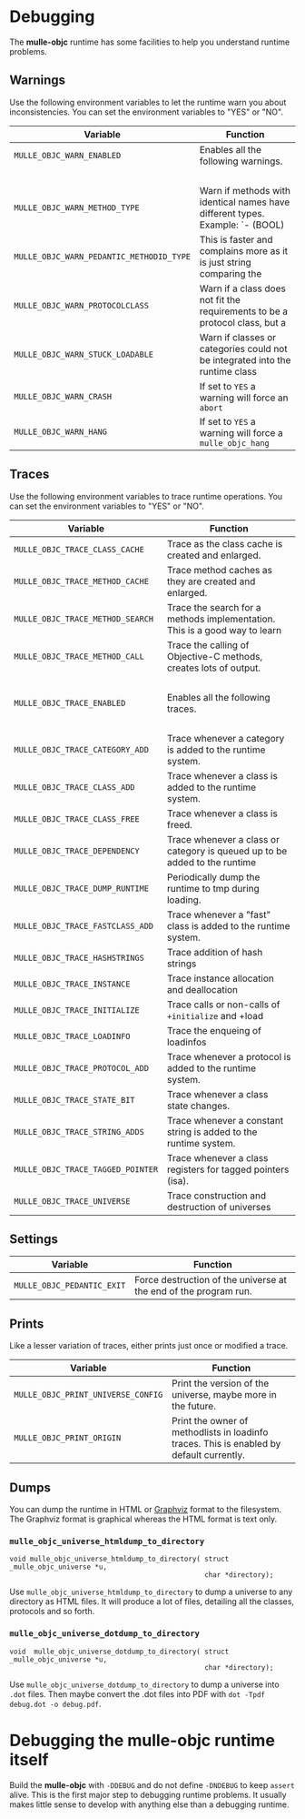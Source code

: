 # Debugging

The **mulle-objc** runtime has some facilities to help you understand runtime
problems.

## Warnings

Use the following environment variables to let the runtime warn you about
inconsistencies. You can set the environment variables to "YES" or "NO".


| Variable                               |  Function
|----------------------------------------|--------------------------------
| `MULLE_OBJC_WARN_ENABLED`              | Enables all the following warnings.
| &nbsp;                                 | &nbsp;
| `MULLE_OBJC_WARN_METHOD_TYPE`          | Warn if methods with identical names have different types. Example: `- (BOOL) | load` and `+ (void) load`.
| `MULLE_OBJC_WARN_PEDANTIC_METHODID_TYPE` | This is faster and complains more as it is just string comparing the | signatures.
| `MULLE_OBJC_WARN_PROTOCOLCLASS`        | Warn if a class does not fit the requirements to be a protocol class, but a | protocol of the same name exists.
| `MULLE_OBJC_WARN_STUCK_LOADABLE`       | Warn if classes or categories could not be integrated into the runtime class | system. This indicates a missing class or category. The warning appears, when the runtime is released (end of the | program). This is enabled by default currently.
| `MULLE_OBJC_WARN_CRASH`                | If set to `YES` a warning will force an `abort`
| `MULLE_OBJC_WARN_HANG`                 | If set to `YES` a warning will force a `mulle_objc_hang` | (`MULLE_OBJC_WARN_CRASH` had precedence though)

## Traces

Use the following environment variables to trace runtime operations. You can
set the environment variables to "YES" or "NO".


|  Variable                              |  Function
|----------------------------------------|--------------------------------
| `MULLE_OBJC_TRACE_CLASS_CACHE`         | Trace as the class cache is created and enlarged.
| `MULLE_OBJC_TRACE_METHOD_CACHE`        | Trace method caches as they are created and enlarged.
| `MULLE_OBJC_TRACE_METHOD_SEARCH`       | Trace the search for a methods implementation. This is a good way to learn | about the way Objective-C does inheritance.
| `MULLE_OBJC_TRACE_METHOD_CALL`         | Trace the calling of Objective-C methods, creates lots of output.
| &nbsp;                                 | &nbsp;
| `MULLE_OBJC_TRACE_ENABLED`             | Enables all the following traces.
| &nbsp;                                 | &nbsp;
| `MULLE_OBJC_TRACE_CATEGORY_ADD`        | Trace whenever a category is added to the runtime system.
| `MULLE_OBJC_TRACE_CLASS_ADD`           | Trace whenever a class is added to the runtime system.
| `MULLE_OBJC_TRACE_CLASS_FREE`          | Trace whenever a class is freed.
| `MULLE_OBJC_TRACE_DEPENDENCY`          | Trace whenever a class or category is queued up to be added to the runtime | system, when it's dependencies have not appeared yet.
| `MULLE_OBJC_TRACE_DUMP_RUNTIME`        | Periodically dump the runtime to tmp during loading.
| `MULLE_OBJC_TRACE_FASTCLASS_ADD`       | Trace whenever a "fast" class is added to the runtime system.
| `MULLE_OBJC_TRACE_HASHSTRINGS`         | Trace addition of hash strings
| `MULLE_OBJC_TRACE_INSTANCE`            | Trace instance allocation and deallocation
| `MULLE_OBJC_TRACE_INITIALIZE`          | Trace calls or non-calls of `+initialize` and +load
| `MULLE_OBJC_TRACE_LOADINFO`            | Trace the enqueing of loadinfos
| `MULLE_OBJC_TRACE_PROTOCOL_ADD`        | Trace whenever a protocol is added to the runtime system.
| `MULLE_OBJC_TRACE_STATE_BIT`           | Trace whenever a class state changes.
| `MULLE_OBJC_TRACE_STRING_ADDS`         | Trace whenever a constant string is added to the runtime system.
| `MULLE_OBJC_TRACE_TAGGED_POINTER`      | Trace whenever a class registers for tagged pointers (isa).
| `MULLE_OBJC_TRACE_UNIVERSE`            | Trace construction and destruction of universes

## Settings

|  Variable                              |  Function
|----------------------------------------|--------------------------------
| `MULLE_OBJC_PEDANTIC_EXIT`             | Force destruction of the universe at the end of the program run.


## Prints

Like a lesser variation of traces, either prints just once or modified a trace.


| Variable                               |  Function
|----------------------------------------|--------------------------------
| `MULLE_OBJC_PRINT_UNIVERSE_CONFIG`     | Print the version of the universe, maybe more in the future.
| `MULLE_OBJC_PRINT_ORIGIN`              | Print the owner of methodlists in loadinfo traces. This is enabled by default currently.


## Dumps

You can dump the runtime in HTML or [Graphviz](//www.graphviz.org/) format to
the filesystem. The Graphviz format is graphical whereas the HTML format is
text only.


### `mulle_objc_universe_htmldump_to_directory`

```
void mulle_objc_universe_htmldump_to_directory( struct _mulle_objc_universe *u,
                                                char *directory);
```

Use `mulle_objc_universe_htmldump_to_directory` to dump a universe to any
directory as HTML files. It will produce a lot of files, detailing all the
classes, protocols and so forth.


### `mulle_objc_universe_dotdump_to_directory`

```
void  mulle_objc_universe_dotdump_to_directory( struct _mulle_objc_universe *u,
                                                char *directory);
```

Use `mulle_objc_universe_dotdump_to_directory` to dump a universe into `.dot`
files. Then maybe convert the .dot files into PDF with
`dot -Tpdf debug.dot -o debug.pdf`.


# Debugging the mulle-objc runtime itself

Build the **mulle-objc** with `-DDEBUG` and do not define
`-DNDEBUG` to keep `assert` alive. This is the first major step to debugging
runtime problems. It usually makes little sense to develop with anything else
than a debugging runtime.

